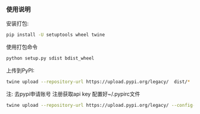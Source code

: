 ### 使用说明

安装打包:
```sh
pip install -U setuptools wheel twine
```

使用打包命令
```sh
python setup.py sdist bdist_wheel
```

上传到PyPI:
```sh
twine upload --repository-url https://upload.pypi.org/legacy/  dist/*
```
注:
去pypi申请账号
注册获取api key 配置好~/.pypirc文件
```sh
twine upload --repository-url https://upload.pypi.org/legacy/ --config-file $HOME/.pypirc dist/*
```
